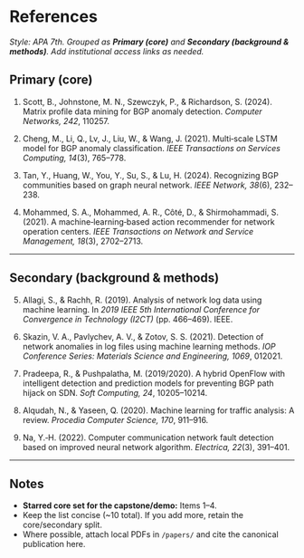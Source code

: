 # References

*Style: APA 7th. Grouped as **Primary (core)** and **Secondary (background & methods)**. Add institutional access links as needed.*

## Primary (core)

1. Scott, B., Johnstone, M. N., Szewczyk, P., & Richardson, S. (2024). Matrix profile data mining for BGP anomaly detection. *Computer Networks, 242*, 110257.

2. Cheng, M., Li, Q., Lv, J., Liu, W., & Wang, J. (2021). Multi‑scale LSTM model for BGP anomaly classification. *IEEE Transactions on Services Computing, 14*(3), 765–778.

3. Tan, Y., Huang, W., You, Y., Su, S., & Lu, H. (2024). Recognizing BGP communities based on graph neural network. *IEEE Network, 38*(6), 232–238.

4. Mohammed, S. A., Mohammed, A. R., Côté, D., & Shirmohammadi, S. (2021). A machine‑learning‑based action recommender for network operation centers. *IEEE Transactions on Network and Service Management, 18*(3), 2702–2713.

---

## Secondary (background & methods)

5. Allagi, S., & Rachh, R. (2019). Analysis of network log data using machine learning. In *2019 IEEE 5th International Conference for Convergence in Technology (I2CT)* (pp. 466–469). IEEE.

6. Skazin, V. A., Pavlychev, A. V., & Zotov, S. S. (2021). Detection of network anomalies in log files using machine learning methods. *IOP Conference Series: Materials Science and Engineering, 1069*, 012021.

7. Pradeepa, R., & Pushpalatha, M. (2019/2020). A hybrid OpenFlow with intelligent detection and prediction models for preventing BGP path hijack on SDN. *Soft Computing, 24*, 10205–10214.

8. Alqudah, N., & Yaseen, Q. (2020). Machine learning for traffic analysis: A review. *Procedia Computer Science, 170*, 911–916.

9. Na, Y.‑H. (2022). Computer communication network fault detection based on improved neural network algorithm. *Electrica, 22*(3), 391–401.

---

## Notes

* **Starred core set for the capstone/demo:** Items 1–4.
* Keep the list concise (~10 total). If you add more, retain the core/secondary split.
* Where possible, attach local PDFs in `/papers/` and cite the canonical publication here.
